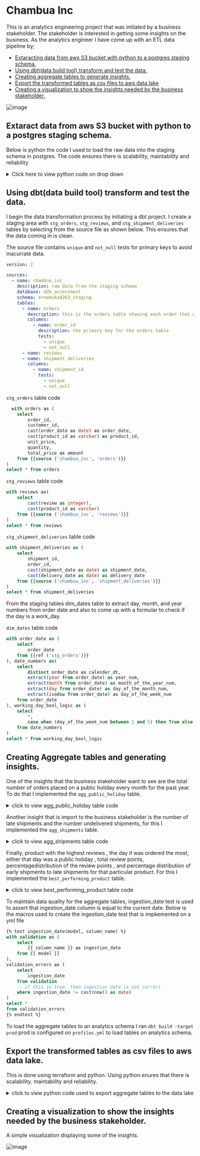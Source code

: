 # Chambua Inc

This is an analytics engineering project that was initiated by a business stakeholder. The stakeholder is interested in getting some insights on the business. As the analytics engineer I have come up with an ETL data pipeline by;

- [Extaracting data from aws S3 bucket with python to a postgres staging schema.](https://github.com/mukaruernest/data2bots/blob/main/README.md#extaract-data-from-aws-s3-bucket-with-python-to-a-postgres-staging-schema)
- [Using dbt(data build tool) transform and test the data.](https://github.com/mukaruernest/data2bots/blob/main/README.md#using-dbtdata-build-tool-transform-and-test-the-data)
- [Creating aggregate tables to generate insights.](https://github.com/mukaruernest/data2bots/blob/main/README.md#creating-aggregate-tables-and-generating-insights)
- [Export the transformed tables as csv files to aws data lake](https://github.com/mukaruernest/data2bots/blob/main/README.md#export-the-transformed-tables-as-csv-files-to-aws-data-lake)
- [Creating a visualization to show the insights needed by the business stakeholder.](https://github.com/mukaruernest/data2bots/blob/main/README.md#creating-a-visualization-to-show-the-insights-needed-by-the-business-stakeholder)

![image](https://github.com/mukaruernest/data2bots/assets/10958742/44e3ba2a-1888-4a7f-81a9-5b296fc8a266)


## Extaract data from aws S3 bucket with python to a postgres staging schema.

Below is python the code I used to load the raw data into the staging schema in postgres. The code ensures there is scalability, maintability and reliability
<details>
  <summary>Click here to view python code on drop down</summary>
  
```python
# Code to extract data from s3 bucket to postgres. 
import boto3
import psycopg2
import pandas as pd
import os

from botocore import UNSIGNED
from botocore.client import Config
from config import host, port, username, password
s3 = boto3.client('s3', config=Config(signature_version=UNSIGNED))
bucket_name = "d2b-internal-assessment-bucket"
response = s3.list_objects(Bucket=bucket_name, Prefix="orders_data")

file_names = ['orders', 'reviews','shipment_deliveries']
prefix="orders_data"
chambua = {}
for file_name in file_names:
  s3.download_file(bucket_name, f"{prefix}/{file_name}.csv", f"{file_name}.csv")
  chambua[file_name] = pd.read_csv(f"{file_name}.csv")

for table in file_names:
  dataframe = chambua[table]
  table_name = table
  column_names = dataframe.columns
  replacements = {
  "object": "VARCHAR",
  "int64": "INTEGER",
  "float64": "NUMERIC",
  "bool": "BOOLEAN",
  "datetime64[ns]": "TIMESTAMP",
  "datetime64[ns, UTC]": "TIMESTAMP WITH TIME ZONE",
  "timedelta64[ns]": "INTERVAL",
  "category": "VARCHAR",
  "UInt8": "SMALLINT",
  "UInt16": "SMALLINT",
  "UInt32": "INTEGER",
  "UInt64": "BIGINT",
  "Int8": "SMALLINT",
  "Int16": "SMALLINT",
  "Int32": "INTEGER",
  "Int64": "BIGINT",
  "float16": "NUMERIC",
  "float32": "NUMERIC",
  "float64": "NUMERIC",
  "bool_": "BOOLEAN",
  "datetime64": "TIMESTAMP",
  "timedelta64": "INTERVAL"
  }

  col_str = ", ".join(["{} {}".format(n, d) for (n, d) in zip(dataframe.columns, dataframe.dtypes.replace(replacements))])

  # Connect to the PostgreSQL database
  connection = psycopg2.connect(
  host= host,
  port=	port,
  user=username,
  password=password,
  database="d2b_accessment",
  )
  cursor = connection.cursor()
  schema_name="ernemuka4263_staging"
  # drop table with the same name
  cursor.execute(f"drop table if exists {schema_name}.{table_name}")
  #create table
  cursor.execute(f"create table {schema_name}.{table_name} ({col_str})")
  #open file in memory
  dataframe.to_csv(table, header=column_names, index=False, encoding='utf-8')
  #opn csv and save it as an object
  chambua_data = open(table)

  SQL_QUERY = """
  COPY {0} FROM STDIN WITH
  CSV
  HEADER
  DELIMITER ','
  """

  cursor.copy_expert(SQL_QUERY.format(f"{schema_name}.{table_name}"), chambua_data)

  connection.commit()
  connection.close()
```

</details>

## Using dbt(data build tool) transform and test the data.

I begin the data transformation process by initiating a dbt project. I create a staging area with `stg_orders`, `stg_reviews`, and `stg_shipment_deliveries` tables by selecting from the source file as shown below. This ensures that the data coming in is clean.

The source file contains `unique` and `not_null` tests for primary keys to avoid inacurrate data. 
  
```yml
version: 2

sources: 
  - name: chambua_inc
    description: raw data from the staging schema
    database: d2b_accessment  
    schema: ernemuka4263_staging  
    tables:
      - name: orders
        description: this is the orders table showing each order that was made.
        columns:
          - name: order_id
            description: the primary key for the orders table
            tests:
              - unique
              - not_null
      - name: reviews
      - name: shipment_deliveries
        columns:
          - name: shipment_id 
            tests:
              - unique
              - not_null
```

`stg_orders` table code
  
```SQL
  with orders as (
    select 
        order_id,
        customer_id,
        cast(order_date as date) as order_date,
        cast(product_id as varchar) as product_id,
        unit_price,
        quantity,
        total_price as amount
    from {{source ('chambua_inc', 'orders')}}
)
select * from orders
```

`stg_reviews` table code
  
```SQL
with reviews as(
    select 
        cast(review as integer),
        cast(product_id as varchar)
    from {{source ('chambua_inc', 'reviews')}}
)
select * from reviews
```

`stg_shipment_deliveries` table code
  
```SQL
with shipment_deliveries as (
    select 
        shipment_id,
        order_id,
        cast(shipment_date as date) as shipment_date,
        cast(delivery_date as date) as delivery_date
    from {{source ('chambua_inc', 'shipment_deliveries')}}
)
select * from shipment_deliveries
```

From the staging tables dim_dates table to extract day, month, and year numbers from order date and also to come up with a formular to check if the day is a work_day.

`dim_dates` table code  

```SQL
with order_date as (
    select
        order_date
    from {{ref ('stg_orders')}}
), date_numbers as(
    select
        distinct order_date as calender_dt,
        extract(year from order_date) as year_num,
        extract(month from order_date) as month_of_the_year_num,
        extract(day from order_date) as day_of_the_month_num,
        extract(isodow from order_date) as day_of_the_week_num
    from order_date
), working_day_bool_logic as (
    select
        *,
        case when (day_of_the_week_num between 1 and 5) then True else False end as work_day
    from date_numbers
)
select * from working_day_bool_logic
```

## Creating Aggregate tables and generating insights.

One of the insights that the business stakeholder want to see are the total number of orders placed on a public holiday every month for the past year. To do that I implemented the `agg_public_holiday` table.

<details>
  <summary>click to view agg_public_holiday table code</summary>
	
```sql
with orders as (
	select
		extract(month from order_date) as month_of_the_year_num,
		extract(isodow from order_date) as day_of_the_week_num,
		count(order_id) as total_orders
	from {{ref ('stg_orders')}}
	group by 1,2
),dim_dates as(
	select * from {{ref ('dim_dates')}}
), total_orders as (
    select 
        cast(now() as date) as ingestion_date,
        o.month_of_the_year_num,
        o.day_of_the_week_num,
        count(total_orders) as total_order
    from orders o
    left join dim_dates as d on d.month_of_the_year_num = (o.month_of_the_year_num)
    where (d.work_day = False) and (o.day_of_the_week_num between 1 and 5)
    group by 1,2,3
)
select 
ingestion_date,
sum(case when month_of_the_year_num = 1 then total_order end ) as tt_order_hol_jan,
sum(case when month_of_the_year_num = 2 then total_order end ) as tt_order_hol_feb,
sum(case when month_of_the_year_num = 3 then total_order end ) as tt_order_hol_mar,
sum(case when month_of_the_year_num = 4 then total_order end ) as tt_order_hol_apr,
sum(case when month_of_the_year_num = 5 then total_order end ) as tt_order_hol_may,
sum(case when month_of_the_year_num = 6 then total_order end ) as tt_order_hol_jun,
sum(case when month_of_the_year_num = 7 then total_order end ) as tt_order_hol_jul,
sum(case when month_of_the_year_num = 8 then total_order end ) as tt_order_hol_aug,
sum(case when month_of_the_year_num = 9 then total_order end )as tt_order_hol_sep,
sum(case when month_of_the_year_num = 10 then total_order end)  as tt_order_hol_oct,
sum(case when month_of_the_year_num = 11 then total_order end)  as tt_order_hol_nov,
sum(case when month_of_the_year_num = 12 then total_order end ) as tt_order_hol_dec
from total_orders
group by 1

```
</details>

Another insight that is import to the business stakeholder is the number of late shipments and the number undelivered shipments, for this I implemented the `agg_shipments` table.

<details>
  <summary>click to view agg_shipments table code</summary>	
	
```sql
with shipment_performance as (
	select * from {{ref ('stg_shipment_performance')}}
)
select 
	cast(now() as date) as ingestion_date,
	count(case when late_early_undelivered = 'late' then True end) as tt_late_shipments,
	count(case when late_early_undelivered = 'undelivered' then True end) as tt_undelivered_shipmnets
from shipment_performance
```
</details>

Finally, product with the highest reviews , the day it was ordered the most, either that day was a public holiday , total review points, percentagedistribution of the review points , and percentage distribution of early shipments to late shipments for that particular product. For this I implemented the `best_performing_product` table.

<details>
  <summary>click to view best_performing_product table code</summary>

```sql
with 
orders as (
	select * from {{ref ('stg_orders')}}
),
reviews as (
	select * from {{ref ('stg_reviews')}}
),
dim_dates as (
	select * from {{ref ('dim_dates')}} 
),
shipments_performance as (
	select 
		*
	from {{ref ('stg_shipment_performance')}}
)
,total_reviews as(
	select 
		product_id, 
		sum(review) as total_reviews, 
		rank() over(order by sum(review) desc ) as ranking
	from reviews
	group by 1	 
 ),get_orders as (
	select 
		o.product_id,
		o.order_date,
		tr.total_reviews,
		count(o.order_id) as order_count,
		rank() over(order by count(o.order_id) desc) as ranking
	from orders o
	left join total_reviews tr on tr.product_id = o.product_id
	where tr.ranking = 1
	group by 1,2,3
 ), get_late_and_early as (
	select 
		g.*,
		count(case when late_early_undelivered = 'late' then true end) as count_late,
		count(case when late_early_undelivered = 'early' then true end) as count_early
	from get_orders g
	left join shipments_performance sp on sp.product_id = g.product_id
	where ranking = 1
	group by 1,2,3,4,5
 ), total_product_reviews as (
	select	
		gle.product_id,
		sum(review) as total_product_reviews
	from reviews as r
	left join orders as o on r.product_id = o.product_id
	left join get_late_and_early as gle on gle.order_date = o.order_date
	where o.product_id = gle.product_id and o.order_date = gle.order_date
	group by 1
 ), base_table as (
	select 
	gle.*,
	total_product_reviews
	from get_late_and_early gle
	left join total_product_reviews as tpr on tpr.product_id = gle.product_id
 ), is_public_holiday as (
	select
		product_id,
		order_date,
		case when (day_of_the_week_num between 1 and 5) and work_day = false then True else False end as is_public_holiday,
		total_reviews,
		(total_reviews * 100) / (total_reviews + total_product_reviews) as pct_dist_ttl_review_points,
		(count_early * 100) / (count_early + count_late) as pct_dist_early_to_late_shipments
	from base_table bs 
	left join dim_dates as d on d.calender_dt = bs.order_date
 )
 select* from is_public_holiday	

```	

</details>

To maintain data quality for the aggregate tables, ingestion_date test is used to assert that ingestion_date column is equal to the current date. Below is the macros used to create the ingestion_date test that is impkemented on a yml file
```sql
{% test ingestion_date(model, column_name) %}
with validation as (
    select
        {{ column_name }} as ingestion_date
    from {{ model }}
),
validation_errors as (
    select
        ingestion_date
    from validation
    -- if this is true, then ingestion date is not correct
    where ingestion_date != cast(now() as date)
)
select *
from validation_errors
{% endtest %}
```

To load the aggregate tables to an analytics schema I ran `dbt build -target prod` prod is configured on `profiles.yml` to load tables on analytics schema.

## Export the transformed tables as csv files to aws data lake.

This is done using terraform and python. Using python enures that there is scalability, maintability and reliability.

<details>
  <summary>click to view python code used to export aggregate tables to the data lake</summary>
	
```python
from python_terraform import Terraform
# import provider configurations
from config import aws_region, host, port, username, password
# Initialize Terraform configuration
tf = Terraform(working_dir='../chambua_inc')

# Define the table names
aggregates = ["agg_shipments", "agg_public_holiday", "agg_performing_product"]
version = ">= 1.19.0"
source = "cyrilgdn/postgresql"

# Define the Terraform configuration dynamically
configuration = f'''
terraform {{
  required_providers {{
    postgresql = {{
      version = "{version}"
      source  = "{source}"
    }}
  }}
}}
provider "aws" {{
  region = "{aws_region}"
}}

provider "postgresql" {{
  host     = "{host}"
  port     = {port}
  username = "{username}"
  password = "{password}"
}}

resource "aws_s3_bucket" "export_bucket" {{
  bucket = "your-export-bucket-name"
  acl    = "public-read"  # Adjust the ACL as per your requirements
}}

'''

# Generate the "data postgresql_table" blocks dynamically
for aggregate in aggregates:
    configuration += f'''
data "postgresql_table" "{aggregate}" {{
  schema = ""ernemuka4263_staging""
  name   = "{aggregate}"
}}
'''

# Generate the "resource aws_s3_bucket_object" blocks dynamically
for aggregate in aggregates:
    configuration += f'''
resource "aws_s3_bucket_object" "{aggregate}_export" {{
  bucket = aws_s3_bucket.export_bucket.id
  key    = "analytics_export/ernemuka4263/{aggregate}_export.csv"
  source = data.postgresql_table.{aggregate}.query_export_csv
}}
'''
# Load and apply the Terraform configuration
# tf.load_config(configuration)
tf.init()
tf.init()
tf.apply(skip_plan=True)
```
</details>

## Creating a visualization to show the insights needed by the business stakeholder.

A simple visualization displaying some of the insights.

![image](https://github.com/mukaruernest/data2bots/assets/10958742/6bd6ae5e-f9d0-4f50-bd9d-8d9a006bae17)



